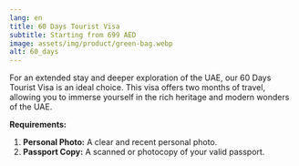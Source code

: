```yaml
---
lang: en
title: 60 Days Tourist Visa
subtitle: Starting from 699 AED
image: assets/img/product/green-bag.webp
alt: 60_days
---
```


For an extended stay and deeper exploration of the UAE, our 60 Days Tourist Visa is an ideal choice. This visa offers two months of travel, allowing you to immerse yourself in the rich heritage and modern wonders of the UAE.

**Requirements:**
1. **Personal Photo:** A clear and recent personal photo.
2. **Passport Copy:** A scanned or photocopy of your valid passport.